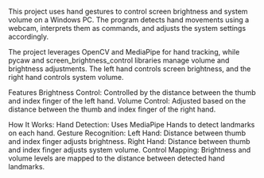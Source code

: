 This project uses hand gestures to control screen brightness and system volume on a Windows PC. The program detects hand movements using a webcam, interprets them as commands, and adjusts the system settings accordingly.

The project leverages OpenCV and MediaPipe for hand tracking, while pycaw and screen_brightness_control libraries manage volume and brightness adjustments. The left hand controls screen brightness, and the right hand controls system volume.

Features
Brightness Control: Controlled by the distance between the thumb and index finger of the left hand.
Volume Control: Adjusted based on the distance between the thumb and index finger of the right hand.

How It Works:
  Hand Detection: Uses MediaPipe Hands to detect landmarks on each hand.
  Gesture Recognition:
    Left Hand: Distance between thumb and index finger adjusts brightness.
    Right Hand: Distance between thumb and index finger adjusts system volume.
  Control Mapping:
    Brightness and volume levels are mapped to the distance between detected hand landmarks.
